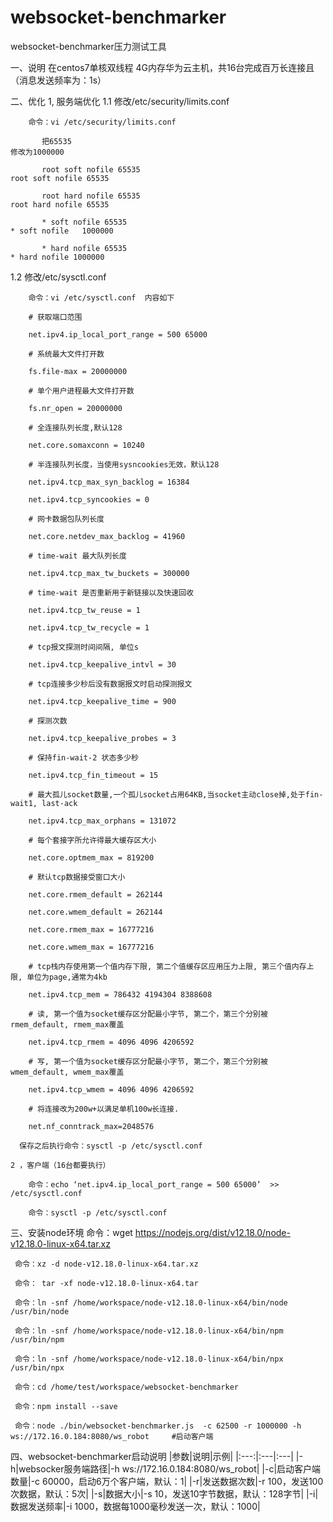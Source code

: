 # websocket-benchmarker
websocket-benchmarker压力测试工具

一、说明
    在centos7单核双线程 4G内存华为云主机，共16台完成百万长连接且（消息发送频率为：1s）

二、优化
   1, 服务端优化
   1.1 修改/etc/security/limits.conf

	    命令：vi /etc/security/limits.conf

		   把65535                                                            修改为1000000

		   root soft nofile 65535                                         root soft nofile 65535       

		   root hard nofile 65535                                       root hard nofile 65535

		   * soft nofile 65535                                             * soft nofile   1000000

		   * hard nofile 65535                                            * hard nofile 1000000

   1.2 修改/etc/sysctl.conf

		命令：vi /etc/sysctl.conf  内容如下

		# 获取端口范围

		net.ipv4.ip_local_port_range = 500 65000

		# 系统最大文件打开数

		fs.file-max = 20000000

		# 单个用户进程最大文件打开数

		fs.nr_open = 20000000

		# 全连接队列长度,默认128

		net.core.somaxconn = 10240

		# 半连接队列长度，当使用sysncookies无效，默认128

		net.ipv4.tcp_max_syn_backlog = 16384

		net.ipv4.tcp_syncookies = 0

		# 网卡数据包队列长度

		net.core.netdev_max_backlog = 41960

		# time-wait 最大队列长度

		net.ipv4.tcp_max_tw_buckets = 300000

		# time-wait 是否重新用于新链接以及快速回收

		net.ipv4.tcp_tw_reuse = 1

		net.ipv4.tcp_tw_recycle = 1

		# tcp报文探测时间间隔, 单位s

		net.ipv4.tcp_keepalive_intvl = 30

		# tcp连接多少秒后没有数据报文时启动探测报文

		net.ipv4.tcp_keepalive_time = 900

		# 探测次数

		net.ipv4.tcp_keepalive_probes = 3

		# 保持fin-wait-2 状态多少秒

		net.ipv4.tcp_fin_timeout = 15

		# 最大孤儿socket数量,一个孤儿socket占用64KB,当socket主动close掉,处于fin-wait1, last-ack

		net.ipv4.tcp_max_orphans = 131072

		# 每个套接字所允许得最大缓存区大小

		net.core.optmem_max = 819200

		# 默认tcp数据接受窗口大小

		net.core.rmem_default = 262144

		net.core.wmem_default = 262144

		net.core.rmem_max = 16777216

		net.core.wmem_max = 16777216

		# tcp栈内存使用第一个值内存下限, 第二个值缓存区应用压力上限, 第三个值内存上限, 单位为page,通常为4kb

		net.ipv4.tcp_mem = 786432 4194304 8388608

		# 读, 第一个值为socket缓存区分配最小字节, 第二个，第三个分别被rmem_default, rmem_max覆盖

		net.ipv4.tcp_rmem = 4096 4096 4206592

		# 写, 第一个值为socket缓存区分配最小字节, 第二个，第三个分别被wmem_default, wmem_max覆盖

		net.ipv4.tcp_wmem = 4096 4096 4206592

		# 将连接改为200w+以满足单机100w长连接.

		net.nf_conntrack_max=2048576

      保存之后执行命令：sysctl -p /etc/sysctl.conf

    2 ，客户端（16台都要执行）

        命令：echo ‘net.ipv4.ip_local_port_range = 500 65000’  >>  /etc/sysctl.conf

        命令：sysctl -p /etc/sysctl.conf
   
三、安装node环境
     命令：wget https://nodejs.org/dist/v12.18.0/node-v12.18.0-linux-x64.tar.xz

     命令：xz -d node-v12.18.0-linux-x64.tar.xz

     命令： tar -xf node-v12.18.0-linux-x64.tar

     命令：ln -snf /home/workspace/node-v12.18.0-linux-x64/bin/node /usr/bin/node

     命令：ln -snf /home/workspace/node-v12.18.0-linux-x64/bin/npm /usr/bin/npm

     命令：ln -snf /home/workspace/node-v12.18.0-linux-x64/bin/npx /usr/bin/npx

     命令：cd /home/test/workspace/websocket-benchmarker

     命令：npm install --save

     命令：node ./bin/websocket-benchmarker.js  -c 62500 -r 1000000 -h ws://172.16.0.184:8080/ws_robot     #启动客户端


四、websocket-benchmarker启动说明
|参数|说明|示例|
|:---:|:---|:---|
|-h|websocker服务端路径|-h ws://172.16.0.184:8080/ws_robot|
|-c|启动客户端数量|-c 60000，启动6万个客户端，默认：1|
|-r|发送数据次数|-r 100，发送100次数据，默认：5次|
|-s|数据大小|-s 10，发送10字节数据，默认：128字节|
|-i|数据发送频率|-i 1000，数据每1000毫秒发送一次，默认：1000|
